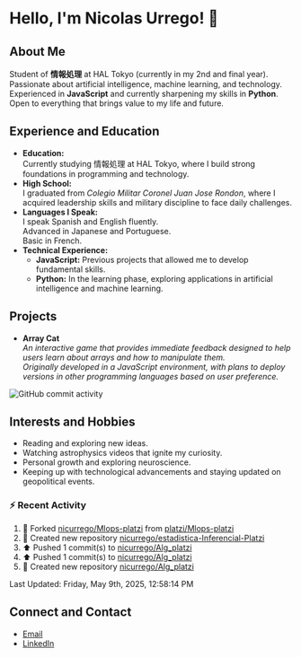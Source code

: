 
# Hello, I'm Nicolas Urrego! 👋

## About Me
Student of **情報処理** at HAL Tokyo (currently in my 2nd and final year).  
Passionate about artificial intelligence, machine learning, and technology.  
Experienced in **JavaScript** and currently sharpening my skills in **Python**.  
Open to everything that brings value to my life and future.

## Experience and Education
- **Education:**  
  Currently studying 情報処理 at HAL Tokyo, where I build strong foundations in programming and technology.
- **High School:**  
  I graduated from *Colegio Militar Coronel Juan Jose Rondon*, where I acquired leadership skills and military discipline to face daily challenges.
- **Languages I Speak:**  
  I speak Spanish and English fluently.  
  Advanced in Japanese and Portuguese.  
  Basic in French.
- **Technical Experience:**  
  - **JavaScript:** Previous projects that allowed me to develop fundamental skills.  
  - **Python:** In the learning phase, exploring applications in artificial intelligence and machine learning.

## Projects
- **Array Cat**  
  *An interactive game that provides immediate feedback designed to help users learn about arrays and how to manipulate them.  
  Originally developed in a JavaScript environment, with plans to deploy versions in other programming languages based on user preference.*

![GitHub commit activity](https://img.shields.io/github/commit-activity/m/nicurrego/ArrayGame)
## Interests and Hobbies
- Reading and exploring new ideas.
- Watching astrophysics videos that ignite my curiosity.
- Personal growth and exploring neuroscience.
- Keeping up with technological advancements and staying updated on geopolitical events.

### :zap: Recent Activity
<!--RECENT_ACTIVITY:start-->
1. 🔱 Forked [nicurrego/Mlops-platzi](https://github.com/nicurrego/Mlops-platzi) from [platzi/Mlops-platzi](https://github.com/platzi/Mlops-platzi)<br>
2. 📔 Created new repository [nicurrego/estadistica-Inferencial-Platzi](https://github.com/nicurrego/estadistica-Inferencial-Platzi)<br>
3. ⬆️ Pushed 1 commit(s) to [nicurrego/Alg_platzi](https://github.com/nicurrego/Alg_platzi)<br>
4. ⬆️ Pushed 1 commit(s) to [nicurrego/Alg_platzi](https://github.com/nicurrego/Alg_platzi)<br>
5. 📔 Created new repository [nicurrego/Alg_platzi](https://github.com/nicurrego/Alg_platzi)<br>
<!--RECENT_ACTIVITY:end-->

<!--RECENT_ACTIVITY:last_update-->
Last Updated: Friday, May 9th, 2025, 12:58:14 PM
<!--RECENT_ACTIVITY:last_update_end-->

## Connect and Contact
- [Email](mailto:nicurrego+github@gmail.com)  
- [LinkedIn](https://www.linkedin.com/in/nicolasurregodiaz)




